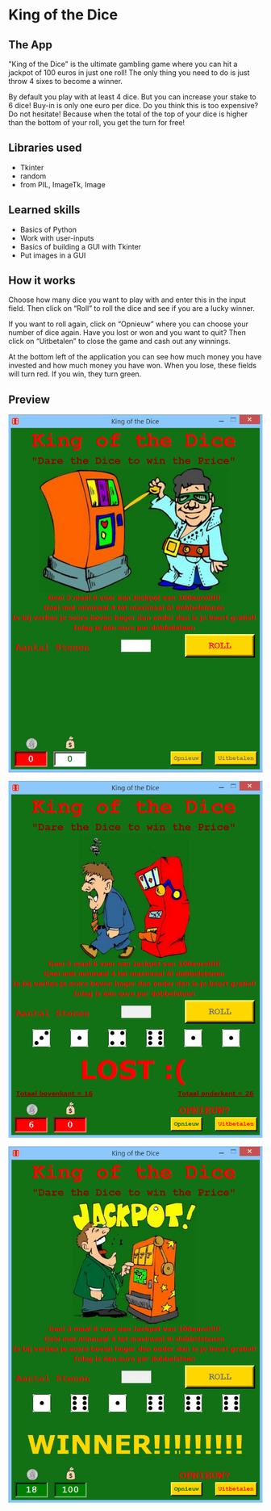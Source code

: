 # King of the Dice

## The App

"King of the Dice" is the ultimate gambling game where you can hit a jackpot of 100 euros in just one roll! The only thing you need to do is just throw 4 sixes to become a winner. 

By default you play with at least 4 dice. But you can increase your stake to 6 dice! Buy-in is only one euro per dice. Do you think this is too expensive? Do not hesitate! Because when the total of the top of your dice is higher than the bottom of your roll, you get the turn for free!


## Libraries used

* Tkinter
* random
* from PIL, ImageTk, Image


## Learned skills

* Basics of Python
* Work with user-inputs
* Basics of building a GUI with Tkinter 
* Put images in a GUI


## How it works

Choose how many dice you want to play with and enter this in the input field. Then click on “Roll” to roll the dice and see if you are a lucky winner. 

If you want to roll again, click on “Opnieuw” where you can choose your number of dice again. Have you lost or won and you want to quit? Then click on “Uitbetalen” to close the game and cash out any winnings. 

At the bottom left of the application you can see how much money you have invested and how much money you have won. When you lose, these fields will turn red. If you win, they turn green. 


## Preview

![screenshot_start](Showcase/screenshot_start.png?raw=true '"Choose your Pick"')

![screenshot_lost](Showcase/screenshot_lost.png?raw=true '"You lost!"')

![screenshot_win](Showcase/screenshot_win.png?raw=true '"Winner!"')
